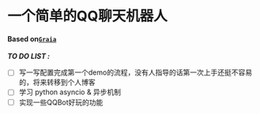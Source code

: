 # 一个简单的QQ聊天机器人

#### Based on[`Graia`](https://github.com/GraiaProject/Application)

***TO DO LIST :***
- [ ] 写一写配置完成第一个demo的流程，没有人指导的话第一次上手还挺不容易的，将来转移到个人博客
- [ ] 学习 python asyncio & 异步机制
- [ ] 实现一些QQBot好玩的功能
